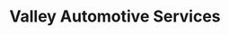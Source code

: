 ---
title: "Valley Automotive Services"
url: /cornwall/valley-automotive-services/
shop: car repair
---